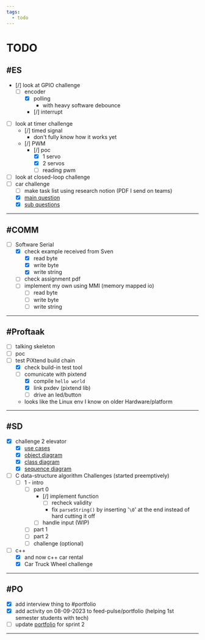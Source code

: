 ```yaml
---
tags:
  - todo
---
```


# TODO

## #ES

- [/] look at GPIO challenge
  - [ ] encoder
    - [x] polling
      - with heavy software debounce
    - [/] interrupt
- [ ] look at timer challenge
  - [/] timed signal
    - don't fully know how it works yet
  - [/] PWM
    - [/] poc
      - [x] 1 servo
      - [x] 2 servos
      - [ ] reading pwm
- [ ] look at closed-loop challenge
- [ ] car challenge
  - [ ] make task list using research notion (PDF I send on teams)
  - [x] [main question](<ES/notes.md#main question>)
  - [x] [sub questions](<ES/notes.md#sub questions>)

---

## #COMM

- [ ] Software Serial
  - [x] check example received from Sven
    - [x] read byte
    - [x] write byte
    - [x] write string
  - [ ] check assignment pdf
  - [ ] implement my own using MMI (memory mapped io)
    - [ ] read byte
    - [ ] write byte
    - [ ] write string

---

## #Proftaak

- [ ] talking skeleton
- [ ] poc
- [ ] test PiXtend build chain
  - [x] check build-in test tool
  - [ ] comunicate with pixtend
    - [x] compile `hello world`
    - [x] link pxdev (pixtend lib)
    - [ ] drive an led/button
  - looks like the Linux env I know on older Hardware/platform

---

## #SD

- [x] challenge 2 elevator
  - [x] [use cases](<SD/challenge_2_elevator/use case.md>)
  - [x] [object diagram](<SD/challenge_2_elevator/info + object diagram.md>)
  - [x] [class diagram](<SD/challenge_2_elevator/class diagram.md>)
  - [x] [sequence diagram](<SD/challenge_2_elevator/sequence diagram.md>)
- [ ] C data-structure algorithm Challenges (started preemptively)
  - [ ] 1 - intro
    - [ ] part 0
      - [/] implement function
        - [ ] recheck validity
        - fix `parseString()` by inserting '`\0`' at the end instead of hard cutting it off
      - [ ] handle input (WIP)
    - [ ] part 1
    - [ ] part 2
    - [ ] challenge (optional)
- [ ] c++
  - [x] and now c++ car rental
  - [x] Car Truck Wheel challenge

---

## #PO

- [x] add interview thing to #portfolio
- [x] add activity on 08-09-2023 to feed-pulse/portfolio (helping 1st semester students with tech)
- [ ] update [portfolio](<https://fhict.instructure.com/accounts/1/external_tools/23360?launch_type=global_navigation>) for sprint 2

---
